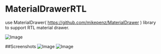 # MaterialDrawerRTL
use MaterialDrawer( https://github.com/mikepenz/MaterialDrawer ) library to support RTL material drawer.

![Image](https://raw.githubusercontent.com/mikepenz/MaterialDrawer/develop/DEV/github/banner.png)

##Screenshots
![Image](https://raw.githubusercontent.com/mikepenz/MaterialDrawer/develop/DEV/github/screenshots1.jpg)
![Image](https://raw.githubusercontent.com/mikepenz/MaterialDrawer/develop/DEV/github/screenshots2.jpg)